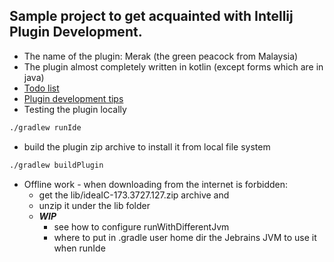 
Sample project to get acquainted with Intellij Plugin Development.
---

- The name of the plugin: Merak (the green peacock from Malaysia)
- The plugin almost completely written in kotlin (except forms which are in java)
- [Todo list](todo.md)
- [Plugin development tips](plugin-development-tips.md)
- Testing the plugin locally
```bash
./gradlew runIde
```
- build the plugin zip archive to install it from local file system
```bash
./gradlew buildPlugin
```

- Offline work - when downloading from the internet is forbidden:
    - get the lib/ideaIC-173.3727.127.zip archive and 
    - unzip it under the lib folder
    - _**WIP**_ 
        - see how to configure runWithDifferentJvm
        - where to put in .gradle user home dir the Jebrains JVM to use it when runIde
    

